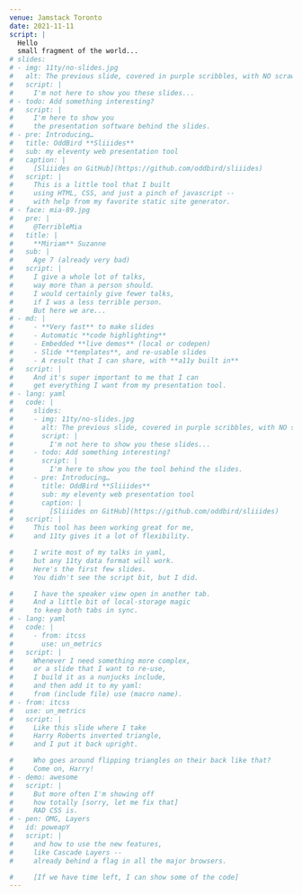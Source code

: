 ```yaml
---
venue: Jamstack Toronto
date: 2021-11-11
script: |
  Hello
  small fragment of the world...
# slides:
# - img: 11ty/no-slides.jpg
#   alt: The previous slide, covered in purple scribbles, with NO scrawled in red
#   script: |
#     I'm not here to show you these slides...
# - todo: Add something interesting?
#   script: |
#     I'm here to show you
#     the presentation software behind the slides.
# - pre: Introducing…
#   title: OddBird **Sliiides**
#   sub: my eleventy web presentation tool
#   caption: |
#     [Sliiides on GitHub](https://github.com/oddbird/sliiides)
#   script: |
#     This is a little tool that I built
#     using HTML, CSS, and just a pinch of javascript --
#     with help from my favorite static site generator.
# - face: mia-89.jpg
#   pre: |
#     @TerribleMia
#   title: |
#     **Miriam** Suzanne
#   sub: |
#     Age 7 (already very bad)
#   script: |
#     I give a whole lot of talks,
#     way more than a person should.
#     I would certainly give fewer talks,
#     if I was a less terrible person.
#     But here we are...
# - md: |
#     - **Very fast** to make slides
#     - Automatic **code highlighting**
#     - Embedded **live demos** (local or codepen)
#     - Slide **templates**, and re-usable slides
#     - A result that I can share, with **a11y built in**
#   script: |
#     And it's super important to me that I can
#     get everything I want from my presentation tool.
# - lang: yaml
#   code: |
#     slides:
#     - img: 11ty/no-slides.jpg
#       alt: The previous slide, covered in purple scribbles, with NO scrawled in red
#       script: |
#         I'm not here to show you these slides...
#     - todo: Add something interesting?
#       script: |
#         I'm here to show you the tool behind the slides.
#     - pre: Introducing…
#       title: OddBird **Sliiides**
#       sub: my eleventy web presentation tool
#       caption: |
#         [Sliiides on GitHub](https://github.com/oddbird/sliiides)
#   script: |
#     This tool has been working great for me,
#     and 11ty gives it a lot of flexibility.

#     I write most of my talks in yaml,
#     but any 11ty data format will work.
#     Here's the first few slides.
#     You didn't see the script bit, but I did.

#     I have the speaker view open in another tab.
#     And a little bit of local-storage magic
#     to keep both tabs in sync.
# - lang: yaml
#   code: |
#     - from: itcss
#       use: un_metrics
#   script: |
#     Whenever I need something more complex,
#     or a slide that I want to re-use,
#     I build it as a nunjucks include,
#     and then add it to my yaml:
#     from (include file) use (macro name).
# - from: itcss
#   use: un_metrics
#   script: |
#     Like this slide where I take
#     Harry Roberts inverted triangle,
#     and I put it back upright.

#     Who goes around flipping triangles on their back like that?
#     Come on, Harry!
# - demo: awesome
#   script: |
#     But more often I'm showing off
#     how totally [sorry, let me fix that]
#     RAD CSS is.
# - pen: OMG, Layers
#   id: poweapY
#   script: |
#     and how to use the new features,
#     like Cascade Layers --
#     already behind a flag in all the major browsers.

#     [If we have time left, I can show some of the code]
---
```

